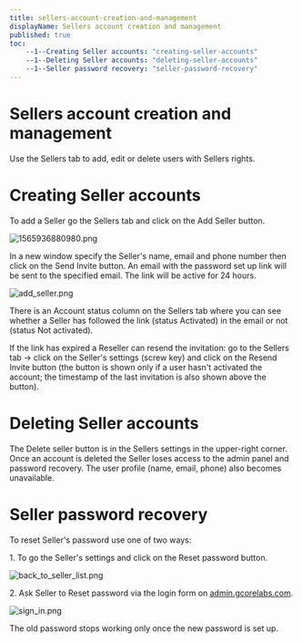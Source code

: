 ```yaml
---
title: sellers-account-creation-and-management
displayName: Sellers account creation and management
published: true
toc:
    --1--Creating Seller accounts: "creating-seller-accounts"
    --1--Deleting Seller accounts: "deleting-seller-accounts"
    --1--Seller password recovery: "seller-password-recovery"
---
```


# Sellers account creation and management

Use the Sellers tab to add, edit or delete users with Sellers rights.

Creating Seller accounts
========================

To add a Seller go the Sellers tab and click on the Add Seller button. 

<img src="https://reseller.support.gcore.com/hc/article_attachments/360003478537/1565936880980.png" alt="1565936880980.png">

In a new window specify the Seller's name, email and phone number then click on the Send Invite button. An email with the password set up link will be sent to the specified email. The link will be active for 24 hours. 

<img src="https://reseller.support.gcore.com/hc/article_attachments/360001959117/add_seller.png" alt="add_seller.png">

There is an Account status column on the Sellers tab where you can see whether a Seller has followed the link (status Activated) in the email or not (status Not activated).

If the link has expired a Reseller can resend the invitation: go to the Sellers tab -> click on the Seller's settings (screw key) and click on the Resend Invite button (the button is shown only if a user hasn't activated the account; the timestamp of the last invitation is also shown above the button).

Deleting Seller accounts
========================

The Delete seller button is in the Sellers settings in the upper-right corner. Once an account is deleted the Seller loses access to the admin panel and password recovery. The user profile (name, email, phone) also becomes unavailable.

Seller password recovery
========================

To reset Seller's password use one of two ways:

1\. To go the Seller's settings and click on the Reset password button.

<img src="https://reseller.support.gcore.com/hc/article_attachments/360001959097/back_to_seller_list.png" alt="back_to_seller_list.png">

2\. Ask Seller to Reset password via the login form on [admin.gcorelabs.com](https://admin.gcorelabs.com/#/clients).

<img src="https://reseller.support.gcore.com/hc/article_attachments/360002056678/sign_in.png" alt="sign_in.png">

The old password stops working only once the new password is set up.